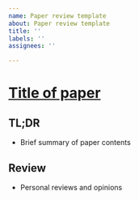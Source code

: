 ```yaml
---
name: Paper review template
about: Paper review template
title: ''
labels: ''
assignees: ''

---
```


# [Title of paper](paper_link)

## TL;DR
- Brief summary of paper contents

## Review
- Personal reviews and opinions
